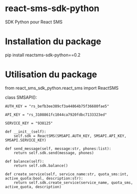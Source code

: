 # react-sms-sdk-python
SDK Python pour React SMS

# Installation du package
pip install reactsms-sdk-python==0.2

# Utilisation du package
from react_sms_sdk_python.react_sms import ReactSMS


class SMSAPI():

    AUTH_KEY = "rs_befb3ee389cf3a44864b75f36680fae5"

    API_KEY = "rs_3108861fc1044ca7920fdbc7133323ed"

    SERVICE_KEY = "938125"

    def __init__(self):
        self.sdk = ReactSMS(SMSAPI.AUTH_KEY, SMSAPI.API_KEY, SMSAPI.SERVICE_KEY)
    
    def send_message(self, message:str, phones:list):
        return self.sdk.send(message, phones)
    
    def balance(self):
        return self.sdk.balance()

    def create_service(self, service_name:str, quota_sms:int, active_quota:bool, description:str):
        return self.sdk.create_service(service_name, quota_sms, active_quota, description)